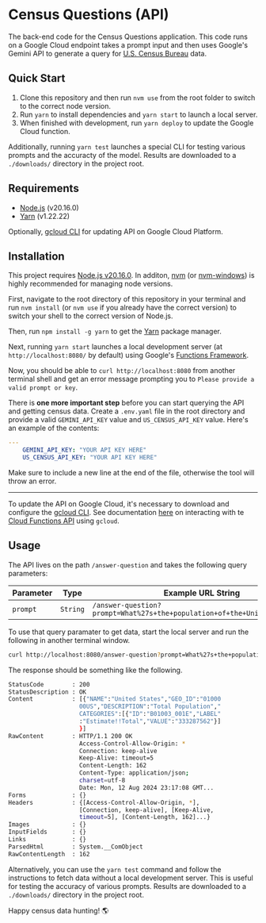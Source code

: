 # Census Questions (API)

The back-end code for the Census Questions application. This code runs on a Google Cloud endpoint takes a prompt input and then uses Google's Gemini API to generate a query for [U.S. Census Bureau](https://www.census.gov/) data.

## Quick Start

1. Clone this repository and then run `nvm use` from the root folder to switch to the correct node version. 
2. Run `yarn` to install dependencies and `yarn start` to launch a local server. 
3. When finished with development, run `yarn deploy` to update the Google Cloud function.

Additionally, running `yarn test` launches a special CLI for testing various prompts and the accuracty of the model. Results are downloaded to a `./downloads/` directory in the project root.

## Requirements 

- [Node.js](https://nodejs.org/en/download/package-manager) (v20.16.0)
- [Yarn](https://classic.yarnpkg.com/en/) (v1.22.22)

Optionally, [gcloud CLI](https://cloud.google.com/sdk/gcloud) for updating API on Google Cloud Platform.

## Installation

This project requires [Node.js v20.16.0](https://nodejs.org/en/download/package-manager). In additon, [nvm](https://github.com/nvm-sh/nvm) (or [nvm-windows](https://github.com/coreybutler/nvm-windows)) is highly recommended for managing node versions.

First, navigate to the root directory of this repository in your terminal and run `nvm install` (or `nvm use` if you already have the correct version) to switch your shell to the correct version of Node.js.

Then, run `npm install -g yarn` to get the [Yarn](https://classic.yarnpkg.com/en/) package manager.

Next, running `yarn start` launches a local development server (at `http://localhost:8080/` by default) using Google's [Functions Framework](https://github.com/GoogleCloudPlatform/functions-framework-nodejs).

Now, you should be able to `curl http://localhost:8080` from another terminal shell and get an error message prompting you to `Please provide a valid prompt or key`.

There is **one more important step** before you can start querying the API and getting census data. Create a `.env.yaml` file in the root directory and provide a valid `GEMINI_API_KEY` value and `US_CENSUS_API_KEY` value. Here's an example of the contents:

```yaml
---
    GEMINI_API_KEY: "YOUR API KEY HERE"
    US_CENSUS_API_KEY: "YOUR API KEY HERE"

```

Make sure to include a new line at the end of the file, otherwise the tool will throw an error.

---

To update the API on Google Cloud, it's necessary to download and configure the [gcloud CLI](https://cloud.google.com/sdk/gcloud). See documentation [here](https://cloud.google.com/functions/docs/create-deploy-gcloud) on interacting with te [Cloud Functions API](https://cloud.google.com/functions/docs/concepts/overview) using `gcloud`.

## Usage

The API lives on the path `/answer-question` and takes the following query parameters:

| Parameter | Type | Example URL String |
| --------- | ---- | ------------------ |
| `prompt` | `String` | `/answer-question?prompt=What%27s+the+population+of+the+United+States%3F` |

To use that query paramater to get data, start the local server and run the following in another terminal window.

```bash
curl http://localhost:8080/answer-question?prompt=What%27s+the+population+of+the+United+States%3F
```

The response should be something like the following.

```bash
StatusCode        : 200
StatusDescription : OK
Content           : [{"NAME":"United States","GEO_ID":"01000
                    00US","DESCRIPTION":"Total Population","
                    CATEGORIES":[{"ID":"B01003_001E","LABEL"
                    :"Estimate!!Total","VALUE":"333287562"}]
                    }]
RawContent        : HTTP/1.1 200 OK
                    Access-Control-Allow-Origin: *
                    Connection: keep-alive
                    Keep-Alive: timeout=5
                    Content-Length: 162
                    Content-Type: application/json;
                    charset=utf-8
                    Date: Mon, 12 Aug 2024 23:17:08 GMT...   
Forms             : {}
Headers           : {[Access-Control-Allow-Origin, *],       
                    [Connection, keep-alive], [Keep-Alive,   
                    timeout=5], [Content-Length, 162]...}    
Images            : {}
InputFields       : {}
Links             : {}
ParsedHtml        : System.__ComObject
RawContentLength  : 162
```

Alternatively, you can use the `yarn test` command and follow the instructions to fetch data without a local development server. This is useful for testing the accuracy of various prompts. Results are downloaded to a `./downloads/` directory in the project root.

Happy census data hunting! 🌎

